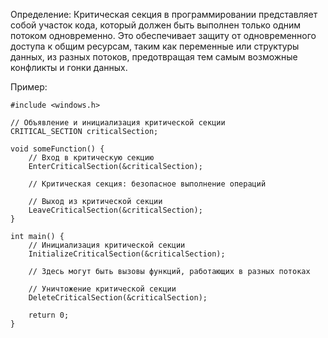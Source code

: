 Определение:
Критическая секция в программировании представляет собой участок кода, который должен быть выполнен только одним
потоком одновременно. Это обеспечивает защиту от одновременного доступа к общим ресурсам, таким как переменные или 
структуры данных, из разных потоков, предотвращая тем самым возможные конфликты и гонки данных.

Пример:
```
#include <windows.h>

// Объявление и инициализация критической секции
CRITICAL_SECTION criticalSection;

void someFunction() {
    // Вход в критическую секцию
    EnterCriticalSection(&criticalSection);

    // Критическая секция: безопасное выполнение операций

    // Выход из критической секции
    LeaveCriticalSection(&criticalSection);
}

int main() {
    // Инициализация критической секции
    InitializeCriticalSection(&criticalSection);

    // Здесь могут быть вызовы функций, работающих в разных потоках

    // Уничтожение критической секции
    DeleteCriticalSection(&criticalSection);

    return 0;
}
```
